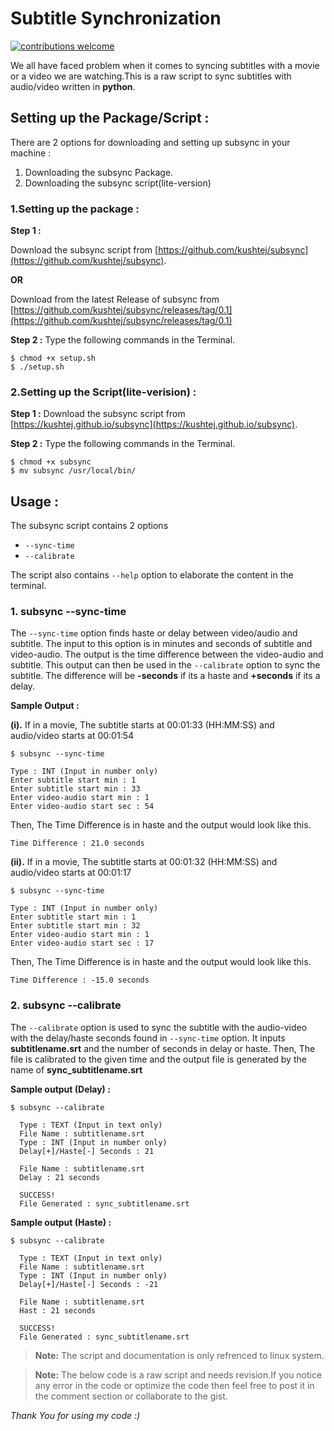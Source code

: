 
# Subtitle Synchronization

[![contributions welcome](https://img.shields.io/badge/contributions-welcome-brightgreen.svg?style=flat)]()

We all have faced problem when it comes to syncing subtitles with a movie or a video we are watching.This is a raw script to sync subtitles with audio/video written in **python**.

## Setting up the Package/Script :  

There are 2 options for downloading and setting up subsync in your machine :

 1. Downloading the subsync Package.
 2. Downloading the subsync script(lite-version)
 
 ### 1.Setting up the package :

**Step 1 :** 

Download the subsync script from [https://github.com/kushtej/subsync](https://github.com/kushtej/subsync).

**OR**

Download from the latest Release of subsync from [https://github.com/kushtej/subsync/releases/tag/0.1](https://github.com/kushtej/subsync/releases/tag/0.1)

**Step 2 :** Type the following commands in the Terminal.

```
$ chmod +x setup.sh
$ ./setup.sh
```
 ### 2.Setting up the Script(lite-verision) :

**Step 1 :** Download the subsync script from [https://kushtej.github.io/subsync](https://kushtej.github.io/subsync).

**Step 2 :** Type the following commands in the Terminal.
```
$ chmod +x subsync
$ mv subsync /usr/local/bin/
```
## Usage :

The subsync script contains 2 options
-  `--sync-time`
-  `--calibrate`

The script also contains `--help` option to elaborate the content in the terminal.

### 1. subsync --sync-time
  
The `--sync-time` option finds haste or delay between video/audio and subtitle. The input to this option is in minutes and seconds of subtitle and video-audio. The output is the time difference between the video-audio and subtitle. This output can then be used in the `--calibrate` option to sync the subtitle. The difference will be **-seconds** if its a haste and **+seconds** if its a delay.

  

**Sample Output :**

**(i).** If in a movie, The subtitle starts at 00:01:33 (HH:MM:SS) and audio/video starts at 00:01:54
```
$ subsync --sync-time

Type : INT (Input in number only)
Enter subtitle start min : 1
Enter subtitle start min : 33
Enter video-audio start min : 1
Enter video-audio start sec : 54
```
Then, The Time Difference is in haste and the output would look like this.
```
Time Difference : 21.0 seconds
```

**(ii).** If in a movie, The subtitle starts at 00:01:32 (HH:MM:SS) and audio/video starts at 00:01:17

```
$ subsync --sync-time

Type : INT (Input in number only)
Enter subtitle start min : 1
Enter subtitle start min : 32
Enter video-audio start min : 1
Enter video-audio start sec : 17
```
Then, The Time Difference is in haste and the output would look like this.
```
Time Difference : -15.0 seconds
```
### 2. subsync --calibrate

The `--calibrate` option is used to sync the subtitle with the audio-video with the delay/haste seconds found in `--sync-time` option. It inputs **subtitlename.srt** and the number of seconds in delay or haste.
Then, The file is calibrated to the given time and the output file is generated by the name of **sync_subtitlename.srt** 

**Sample output (Delay) :**

```
$ subsync --calibrate

  Type : TEXT (Input in text only)
  File Name : subtitlename.srt
  Type : INT (Input in number only)
  Delay[+]/Haste[-] Seconds : 21

  File Name : subtitlename.srt
  Delay : 21 seconds

  SUCCESS!
  File Generated : sync_subtitlename.srt
```

**Sample output (Haste) :**

```
$ subsync --calibrate

  Type : TEXT (Input in text only)
  File Name : subtitlename.srt
  Type : INT (Input in number only)
  Delay[+]/Haste[-] Seconds : -21

  File Name : subtitlename.srt
  Hast : 21 seconds

  SUCCESS!
  File Generated : sync_subtitlename.srt
```

> **Note:** The script and documentation is only refrenced to linux system.

> **Note:** The below code is a raw script and needs revision.If you notice any error in the code or optimize the code then feel free to post it in the comment section or collaborate to the gist.

*Thank You for using my code :)*
